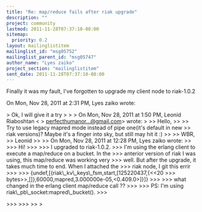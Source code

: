 ```yaml
---
title: "Re: map/reduce fails after riak upgrade"
description: ""
project: community
lastmod: 2011-11-28T07:37:10-08:00
sitemap:
  priority: 0.2
layout: mailinglistitem
mailinglist_id: "msg05752"
mailinglist_parent_id: "msg05747"
author_name: "Lyes zaiko"
project_section: "mailinglistitem"
sent_date: 2011-11-28T07:37:10-08:00
---
```



Finally it was my fault, I've forgotten to upgrade my client node to
riak-1.0.2


On Mon, Nov 28, 2011 at 2:31 PM, Lyes zaiko  wrote:

&gt; Ok, I will give it a try
&gt;
&gt;
&gt; On Mon, Nov 28, 2011 at 1:50 PM, Leonid Riaboshtan &lt;
&gt; perfecthumanor...@gmail.com&gt; wrote:
&gt;
&gt;&gt; Hello,
&gt;&gt;
&gt;&gt; Try to use legacy mapred mode instead of pipe one(it's default in new
&gt;&gt; riak versions)? Maybe it's a finger into sky, but still may hit it :)
&gt;&gt;
&gt;&gt; WBR,
&gt;&gt; Leonid
&gt;&gt;
&gt;&gt; On Mon, Nov 28, 2011 at 12:28 PM, Lyes zaiko  wrote:
&gt;&gt;
&gt;&gt;&gt; Hi!
&gt;&gt;&gt;
&gt;&gt;&gt; I upgraded to riak-1.0.2.
&gt;&gt;&gt; I'm using the erlang client to execute a map/reduce on a bucket. In the
&gt;&gt;&gt; anterior version of riak I was using, this map/reduce was working very
&gt;&gt;&gt; well. But after the upgrade, it takes much time to end. When I attached the
&gt;&gt;&gt; riak node, I git this errir
&gt;&gt;&gt;
&gt;&gt;&gt; {undef,[{riak\\_kv\\_keys\\_fsm,start,[125220437,{&lt;&lt;20
&gt;&gt;&gt; bytes&gt;&gt;,[]},60000,mapred,3.000000e-05,&lt;0.409.0&gt;]}]}
&gt;&gt;&gt;
&gt;&gt;&gt; what changed in the erlang client map/reduce call ??
&gt;&gt;&gt;
&gt;&gt;&gt; PS: I'm using riak\\_pb\\_socket:mapred\\_bucket().
&gt;&gt;&gt;

&gt;&gt;&gt;
&gt;&gt;&gt;
&gt;&gt;
&gt;
